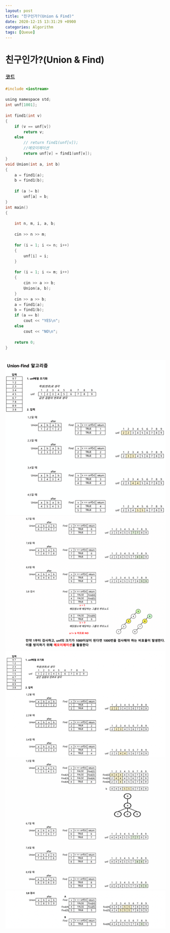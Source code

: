 ```yaml
---
layout: post
title: "친구인가?(Union & Find)"
date: 2020-12-15 13:31:29 +0900
categories: Algorithm
tags: [Queue]
---
```


# 친구인가?(Union & Find)

### 코드

```c
#include <iostream>

using namespace std;
int unf[1001];

int find1(int v)
{
    if (v == unf[v])
        return v;
    else
        // return find1(unf[v]);
        //메모이제이션
        return unf[v] = find1(unf[v]);
}
void Union(int a, int b)
{
    a = find1(a);
    b = find1(b);

    if (a != b)
        unf[a] = b;
}
int main()
{

    int n, m, i, a, b;

    cin >> n >> m;

    for (i = 1; i <= n; i++)
    {
        unf[i] = i;
    }

    for (i = 1; i <= m; i++)
    {
        cin >> a >> b;
        Union(a, b);
    }
    cin >> a >> b;
    a = find1(a);
    b = find1(b);
    if (a == b)
        cout << "YES\n";
    else
        cout << "NO\n";

    return 0;
}

```

<br/>

<img src="/assets/images/77-2.png" style="zoom:62%;"  />
<img src="/assets/images/77-3.png" style="zoom:62%;"  />
<img src="/assets/images/77-4.png" style="zoom:62%;"  />
<img src="/assets/images/77-5.png" style="zoom:62%;"  />
<img src="/assets/images/77-1.png" style="zoom:62%;"  />
<br/>
